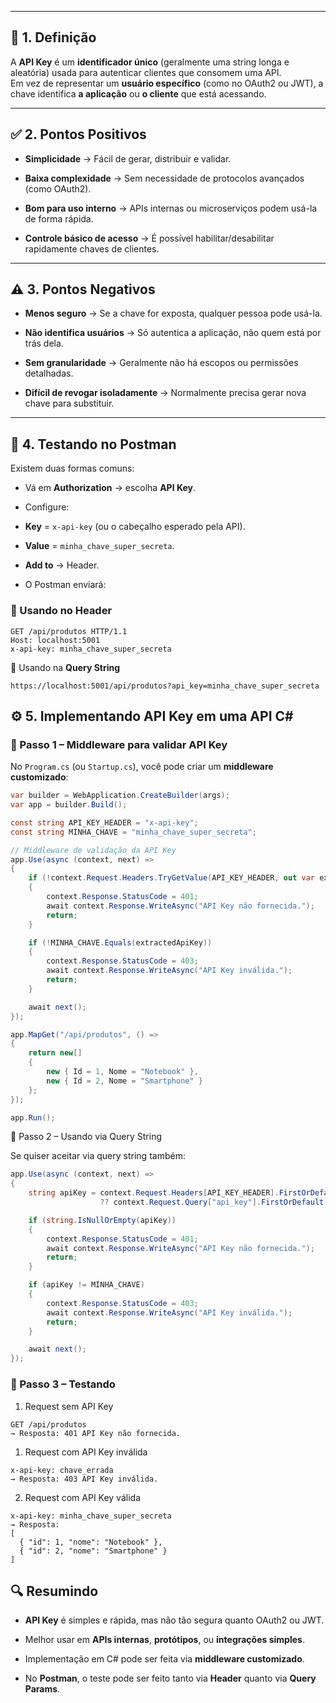 
---

## 🔑 1. Definição

A **API Key** é um **identificador único** (geralmente uma string longa e aleatória) usada para autenticar clientes que consomem uma API.  
Em vez de representar um **usuário específico** (como no OAuth2 ou JWT), a chave identifica **a aplicação** ou **o cliente** que está acessando.

---

## ✅ 2. Pontos Positivos

- **Simplicidade** → Fácil de gerar, distribuir e validar.
    
- **Baixa complexidade** → Sem necessidade de protocolos avançados (como OAuth2).
    
- **Bom para uso interno** → APIs internas ou microserviços podem usá-la de forma rápida.
    
- **Controle básico de acesso** → É possível habilitar/desabilitar rapidamente chaves de clientes.
    

---

## ⚠️  3. Pontos Negativos

- **Menos seguro** → Se a chave for exposta, qualquer pessoa pode usá-la.
    
- **Não identifica usuários** → Só autentica a aplicação, não quem está por trás dela.
    
- **Sem granularidade** → Geralmente não há escopos ou permissões detalhadas.
    
- **Difícil de revogar isoladamente** → Normalmente precisa gerar nova chave para substituir.

---

## 🧪 4. Testando no Postman

Existem duas formas comuns:

- Vá em **Authorization** → escolha **API Key**.

- Configure:

- **Key** = `x-api-key` (ou o cabeçalho esperado pela API).

- **Value** = `minha_chave_super_secreta`.

- **Add to** → Header.

- O Postman enviará:

### 🔹 Usando no **Header**

```
GET /api/produtos HTTP/1.1
Host: localhost:5001
x-api-key: minha_chave_super_secreta
```

🔹 Usando na **Query String**

```
https://localhost:5001/api/produtos?api_key=minha_chave_super_secreta
```

## ⚙️ 5. Implementando API Key em uma API C#

### 🔹 Passo 1 – Middleware para validar API Key

No `Program.cs` (ou `Startup.cs`), você pode criar um **middleware customizado**:

```c#
var builder = WebApplication.CreateBuilder(args);
var app = builder.Build();

const string API_KEY_HEADER = "x-api-key";
const string MINHA_CHAVE = "minha_chave_super_secreta";

// Middleware de validação da API Key
app.Use(async (context, next) =>
{
    if (!context.Request.Headers.TryGetValue(API_KEY_HEADER, out var extractedApiKey))
    {
        context.Response.StatusCode = 401;
        await context.Response.WriteAsync("API Key não fornecida.");
        return;
    }

    if (!MINHA_CHAVE.Equals(extractedApiKey))
    {
        context.Response.StatusCode = 403;
        await context.Response.WriteAsync("API Key inválida.");
        return;
    }

    await next();
});

app.MapGet("/api/produtos", () =>
{
    return new[]
    {
        new { Id = 1, Nome = "Notebook" },
        new { Id = 2, Nome = "Smartphone" }
    };
});

app.Run();

```

🔹 Passo 2 – Usando via Query String

Se quiser aceitar via query string também:

```c#
app.Use(async (context, next) =>
{
    string apiKey = context.Request.Headers[API_KEY_HEADER].FirstOrDefault()
                    ?? context.Request.Query["api_key"].FirstOrDefault();

    if (string.IsNullOrEmpty(apiKey))
    {
        context.Response.StatusCode = 401;
        await context.Response.WriteAsync("API Key não fornecida.");
        return;
    }

    if (apiKey != MINHA_CHAVE)
    {
        context.Response.StatusCode = 403;
        await context.Response.WriteAsync("API Key inválida.");
        return;
    }

    await next();
});
```

### 🔹 Passo 3 – Testando

1. Request sem API Key

```
GET /api/produtos
→ Resposta: 401 API Key não fornecida.
```

1. Request com API Key inválida

```
x-api-key: chave_errada
→ Resposta: 403 API Key inválida.
```

2. Request com API Key válida

```
x-api-key: minha_chave_super_secreta
→ Resposta:
[
  { "id": 1, "nome": "Notebook" },
  { "id": 2, "nome": "Smartphone" }
]

```

## 🔍 Resumindo

- **API Key** é simples e rápida, mas não tão segura quanto OAuth2 ou JWT.

- Melhor usar em **APIs internas**, **protótipos**, ou **integrações simples**.

- Implementação em C# pode ser feita via **middleware customizado**.

- No **Postman**, o teste pode ser feito tanto via **Header** quanto via **Query Params**.